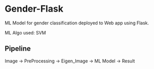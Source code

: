 # Gender-Flask
ML Model for gender classification deployed to Web app using Flask.

ML Algo used: SVM

## Pipeline

Image -> PreProcessing -> Eigen_Image -> ML Model -> Result 